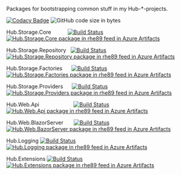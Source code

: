 Packages for bootstrapping common stuff in my Hub-*-projects. 

[![Codacy Badge](https://api.codacy.com/project/badge/Grade/6388b2253a6d47a496dd3ff16bfe7910)](https://app.codacy.com/gh/rhe89/hub-shared?utm_source=github.com&utm_medium=referral&utm_content=rhe89/hub-shared&utm_campaign=Badge_Grade_Settings)
![GitHub code size in bytes](https://img.shields.io/github/languages/code-size/rhe89/hub-shared)

Hub.Storage.Core &nbsp;&nbsp;&nbsp;&nbsp;&nbsp;&nbsp;&nbsp;&nbsp;&nbsp; [![Build Status](https://rhe89.visualstudio.com/Hub/_apis/build/status/Hub.Shared/Hub.Storage/Hub.Storage.Core?branchName=main)](https://rhe89.visualstudio.com/Hub/_build/latest?definitionId=9&branchName=main) [![Hub.Storage.Core package in rhe89 feed in Azure Artifacts](https://rhe89.feeds.visualstudio.com/_apis/public/Packaging/Feeds/a9ebd0d9-61ca-407b-bd4f-cf5e1f59a5c6/Packages/b5940c31-98b4-4082-bf66-bcaa4765201c/Badge)](https://rhe89.visualstudio.com/Hub/_packaging?_a=package&feed=a9ebd0d9-61ca-407b-bd4f-cf5e1f59a5c6&package=b5940c31-98b4-4082-bf66-bcaa4765201c&preferRelease=true)

Hub.Storage.Repository &nbsp; [![Build Status](https://rhe89.visualstudio.com/Hub/_apis/build/status/Hub.Shared/Hub.Storage/Hub.Storage.Repository?branchName=main)](https://rhe89.visualstudio.com/Hub/_build/latest?definitionId=9&branchName=main)[![Hub.Storage.Repository package in rhe89 feed in Azure Artifacts](https://rhe89.feeds.visualstudio.com/_apis/public/Packaging/Feeds/a9ebd0d9-61ca-407b-bd4f-cf5e1f59a5c6/Packages/f2871a35-fed4-4864-ae7d-898b5405ec6c/Badge)](https://rhe89.visualstudio.com/Hub/_packaging?_a=package&feed=a9ebd0d9-61ca-407b-bd4f-cf5e1f59a5c6&package=f2871a35-fed4-4864-ae7d-898b5405ec6c&preferRelease=true)

Hub.Storage.Factories &nbsp;&nbsp;&nbsp;&nbsp; [![Build Status](https://rhe89.visualstudio.com/Hub/_apis/build/status/Hub.Shared/Hub.Storage/Hub.Storage.Factories?branchName=main)](https://rhe89.visualstudio.com/Hub/_build/latest?definitionId=9&branchName=main)[![Hub.Storage.Factories package in rhe89 feed in Azure Artifacts](https://rhe89.feeds.visualstudio.com/_apis/public/Packaging/Feeds/a9ebd0d9-61ca-407b-bd4f-cf5e1f59a5c6/Packages/bfa456c0-ec3f-4cf5-b94e-27fdb9623c76/Badge)](https://rhe89.visualstudio.com/Hub/_packaging?_a=package&feed=a9ebd0d9-61ca-407b-bd4f-cf5e1f59a5c6&package=bfa456c0-ec3f-4cf5-b94e-27fdb9623c76&preferRelease=true)

Hub.Storage.Providers &nbsp;&nbsp;&nbsp;&nbsp; [![Build Status](https://rhe89.visualstudio.com/Hub/_apis/build/status/Hub.Shared/Hub.Storage/Hub.Storage.Providers?branchName=main)](https://rhe89.visualstudio.com/Hub/_build/latest?definitionId=9&branchName=main)[![Hub.Storage.Providers package in rhe89 feed in Azure Artifacts](https://rhe89.feeds.visualstudio.com/_apis/public/Packaging/Feeds/a9ebd0d9-61ca-407b-bd4f-cf5e1f59a5c6/Packages/61b5e47c-ff66-45f4-9d4e-7dccd1e2c1c1/Badge)](https://rhe89.visualstudio.com/Hub/_packaging?_a=package&feed=a9ebd0d9-61ca-407b-bd4f-cf5e1f59a5c6&package=61b5e47c-ff66-45f4-9d4e-7dccd1e2c1c1&preferRelease=true)

Hub.Web.Api &nbsp;&nbsp;&nbsp;&nbsp;&nbsp;&nbsp;&nbsp;&nbsp;&nbsp;&nbsp;&nbsp;&nbsp;&nbsp;&nbsp;&nbsp;&nbsp;&nbsp;&nbsp;&nbsp;&nbsp;&nbsp; [![Build Status](https://rhe89.visualstudio.com/Hub/_apis/build/status/Hub.Shared/Hub.Web/Hub.Web.Api?branchName=main)](https://rhe89.visualstudio.com/Hub/_build/latest?definitionId=9&branchName=main)[![Hub.Web.Api package in rhe89 feed in Azure Artifacts](https://rhe89.feeds.visualstudio.com/_apis/public/Packaging/Feeds/a9ebd0d9-61ca-407b-bd4f-cf5e1f59a5c6/Packages/3ea0c7b1-f0de-4e99-9c34-6e94bb4844b2/Badge)](https://rhe89.visualstudio.com/Hub/_packaging?_a=package&feed=a9ebd0d9-61ca-407b-bd4f-cf5e1f59a5c6&package=3ea0c7b1-f0de-4e99-9c34-6e94bb4844b2&preferRelease=true)

Hub.Web.BlazorServer &nbsp;&nbsp;&nbsp;&nbsp;&nbsp; [![Build Status](https://rhe89.visualstudio.com/Hub/_apis/build/status/Hub.Shared/Hub.Web/Hub.Web.BlazorServer?branchName=main)](https://rhe89.visualstudio.com/Hub/_build/latest?definitionId=9&branchName=main)[![Hub.Web.BazorServer package in rhe89 feed in Azure Artifacts](https://rhe89.feeds.visualstudio.com/_apis/public/Packaging/Feeds/a9ebd0d9-61ca-407b-bd4f-cf5e1f59a5c6/Packages/e1af493b-0b98-44bb-b2bf-539fa6830e50/Badge)](https://rhe89.visualstudio.com/Hub/_packaging?_a=package&feed=a9ebd0d9-61ca-407b-bd4f-cf5e1f59a5c6&package=e1af493b-0b98-44bb-b2bf-539fa6830e50&preferRelease=true)

Hub.Logging [![Build Status](https://rhe89.visualstudio.com/Hub/_apis/build/status/Hub.Shared/Hub.Logging?branchName=main)](https://rhe89.visualstudio.com/Hub/_build/latest?definitionId=9&branchName=main)[![Hub.Logging package in rhe89 feed in Azure Artifacts](https://rhe89.feeds.visualstudio.com/_apis/public/Packaging/Feeds/a9ebd0d9-61ca-407b-bd4f-cf5e1f59a5c6/Packages/cb246d14-9960-4f2e-832a-61aff15440d1/Badge)](https://rhe89.visualstudio.com/Hub/_packaging?_a=package&feed=a9ebd0d9-61ca-407b-bd4f-cf5e1f59a5c6&package=cb246d14-9960-4f2e-832a-61aff15440d1&preferRelease=true)

Hub.Extensions [![Build Status](https://rhe89.visualstudio.com/Hub/_apis/build/status/Hub.Shared/Hub.Extensions?branchName=main)](https://rhe89.visualstudio.com/Hub/_build/latest?definitionId=9&branchName=main)[![Hub.Extensions package in rhe89 feed in Azure Artifacts](https://rhe89.feeds.visualstudio.com/_apis/public/Packaging/Feeds/a9ebd0d9-61ca-407b-bd4f-cf5e1f59a5c6/Packages/beaee1f9-4636-4920-8587-e8b73cad3494/Badge)](https://rhe89.visualstudio.com/Hub/_packaging?_a=package&feed=a9ebd0d9-61ca-407b-bd4f-cf5e1f59a5c6&package=beaee1f9-4636-4920-8587-e8b73cad3494&preferRelease=true)
